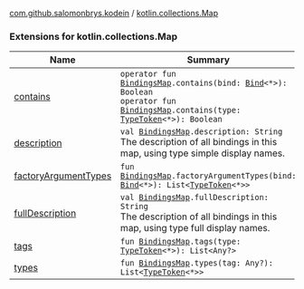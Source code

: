 [com.github.salomonbrys.kodein](../index.md) / [kotlin.collections.Map](.)

### Extensions for kotlin.collections.Map

| Name | Summary |
|---|---|
| [contains](contains.md) | `operator fun `[`BindingsMap`](../-bindings-map.md)`.contains(bind: `[`Bind`](../-kodein/-bind/index.md)`<*>): Boolean`<br>`operator fun `[`BindingsMap`](../-bindings-map.md)`.contains(type: `[`TypeToken`](../-type-token/index.md)`<*>): Boolean` |
| [description](description.md) | `val `[`BindingsMap`](../-bindings-map.md)`.description: String`<br>The description of all bindings in this map, using type simple display names. |
| [factoryArgumentTypes](factory-argument-types.md) | `fun `[`BindingsMap`](../-bindings-map.md)`.factoryArgumentTypes(bind: `[`Bind`](../-kodein/-bind/index.md)`<*>): List<`[`TypeToken`](../-type-token/index.md)`<*>>` |
| [fullDescription](full-description.md) | `val `[`BindingsMap`](../-bindings-map.md)`.fullDescription: String`<br>The description of all bindings in this map, using type full display names. |
| [tags](tags.md) | `fun `[`BindingsMap`](../-bindings-map.md)`.tags(type: `[`TypeToken`](../-type-token/index.md)`<*>): List<Any?>` |
| [types](types.md) | `fun `[`BindingsMap`](../-bindings-map.md)`.types(tag: Any?): List<`[`TypeToken`](../-type-token/index.md)`<*>>` |
